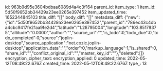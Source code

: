id: 963b9d95e3604bdbaa6089d4a4c3f164
parent_id: 
item_type: 1
item_id: 5d50f9652bb34429a23ee0265e397452
item_updated_time: 1652344845103
title_diff: "[]"
body_diff: "[]"
metadata_diff: {"new":{"id":"5d50f9652bb34429a23ee0265e397452","parent_id":"786ec43c4dba4cbc9417fe21aa9fe2d4","latitude":"1.28795004","longitude":"103.85178375","altitude":"0.0000","author":"","source_url":"","is_todo":0,"todo_due":0,"todo_completed":0,"source":"joplin-desktop","source_application":"net.cozic.joplin-desktop","application_data":"","order":0,"markup_language":1,"is_shared":0,"share_id":"","conflict_original_id":"","master_key_id":""},"deleted":[]}
encryption_cipher_text: 
encryption_applied: 0
updated_time: 2022-05-12T08:49:22.676Z
created_time: 2022-05-12T08:49:22.676Z
type_: 13